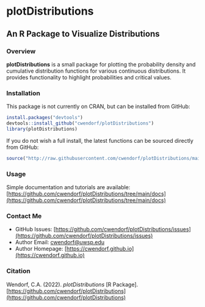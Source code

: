 # plotDistributions

## An R Package to Visualize Distributions

### Overview

**plotDistributions** is a small package for plotting the probability density and cumulative distribution functions for various continuous distributions. It provides functionality to highlight probabilities and critical values. 

### Installation

This package is not currently on CRAN, but can be installed from GitHub:

``` r
install.packages("devtools")
devtools::install_github("cwendorf/plotDistributions")
library(plotDistributions)
```

If you do not wish a full install, the latest functions can be sourced directly from GitHub:

```r
source("http://raw.githubusercontent.com/cwendorf/plotDistributions/main/source-plotDistributions.R")
```

### Usage

Simple documentation and tutorials are available:  
[https://github.com/cwendorf/plotDistributions/tree/main/docs](https://github.com/cwendorf/plotDistributions/tree/main/docs) 

### Contact Me

- GitHub Issues: [https://github.com/cwendorf/plotDistributions/issues](https://github.com/cwendorf/plotDistributions/issues) 
- Author Email: [cwendorf@uwsp.edu](mailto:cwendorf@uwsp.edu)
- Author Homepage: [https://cwendorf.github.io](https://cwendorf.github.io)

### Citation

Wendorf, C.A. (2022). *plotDistributions* [R Package]. [https://github.com/cwendorf/plotDistributions](https://github.com/cwendorf/plotDistributions)

